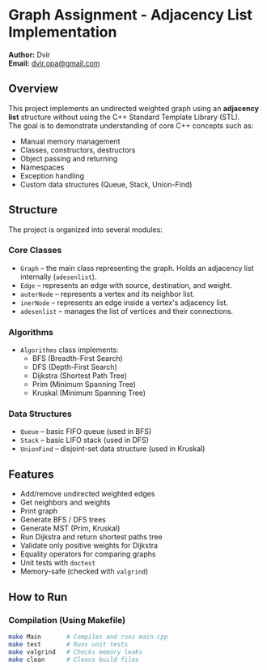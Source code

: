 # Graph Assignment - Adjacency List Implementation

**Author:** Dvir  
**Email:** dvir.opa@gmail.com


## Overview

This project implements an undirected weighted graph using an **adjacency list** structure without using the C++ Standard Template Library (STL).  
The goal is to demonstrate understanding of core C++ concepts such as:

- Manual memory management
- Classes, constructors, destructors
- Object passing and returning
- Namespaces
- Exception handling
- Custom data structures (Queue, Stack, Union-Find)

## Structure

The project is organized into several modules:

### Core Classes

- `Graph` – the main class representing the graph. Holds an adjacency list internally (`adesenlist`).
- `Edge` – represents an edge with source, destination, and weight.
- `auterNode` – represents a vertex and its neighbor list.
- `inerNode` – represents an edge inside a vertex's adjacency list.
- `adesenlist` – manages the list of vertices and their connections.

### Algorithms

- `Algorithms` class implements:
    - BFS (Breadth-First Search)
    - DFS (Depth-First Search)
    - Dijkstra (Shortest Path Tree)
    - Prim (Minimum Spanning Tree)
    - Kruskal (Minimum Spanning Tree)

### Data Structures

- `Queue` – basic FIFO queue (used in BFS)
- `Stack` – basic LIFO stack (used in DFS)
- `UnionFind` – disjoint-set data structure (used in Kruskal)

## Features

-  Add/remove undirected weighted edges
-  Get neighbors and weights
-  Print graph
-  Generate BFS / DFS trees
-  Generate MST (Prim, Kruskal)
-  Run Dijkstra and return shortest paths tree
-  Validate only positive weights for Dijkstra
-  Equality operators for comparing graphs
-  Unit tests with `doctest`
-  Memory-safe (checked with `valgrind`)

## How to Run

### Compilation (Using Makefile)

```bash
make Main       # Compiles and runs main.cpp
make test       # Runs unit tests
make valgrind   # Checks memory leaks
make clean      # Cleans build files

